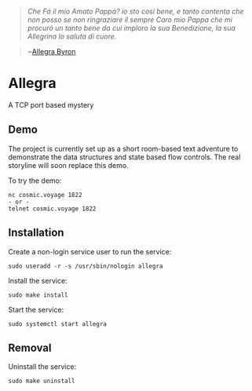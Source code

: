 >_Che Fá il mio Amato Pappá? io sto cosí bene, e tanto contenta che non posso se
>non ringraziare il sempre Caro mio Pappa che mi procuró un tanto bene da cui
>imploro la sua Benedizione, la sua Allegrina lo saluta di cuore._

>~[Allegra Byron](https://en.wikipedia.org/wiki/Allegra_Byron)

# Allegra

A TCP port based mystery

## Demo

The project is currently set up as a short room-based text adventure to demonstrate the data structures and state based flow controls. The real storyline will soon replace this demo.

To try the demo:

    nc cosmic.voyage 1822
    - or -
    telnet cosmic.voyage 1822

## Installation

Create a non-login service user to run the service:

    sudo useradd -r -s /usr/sbin/nologin allegra

Install the service:

    sudo make install

Start the service:

    sudo systemctl start allegra

## Removal

Uninstall the service:

    sudo make uninstall

